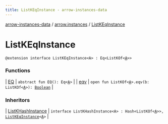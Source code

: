 ```yaml
---
title: ListKEqInstance - arrow-instances-data
---
```


[arrow-instances-data](../../index.html) / [arrow.instances](../index.html) / [ListKEqInstance](./index.html)

# ListKEqInstance

`@extension interface ListKEqInstance<A> : Eq<ListKOf<`[`A`](index.html#A)`>>`

### Functions

| [EQ](-e-q.html) | `abstract fun EQ(): Eq<`[`A`](index.html#A)`>` |
| [eqv](eqv.html) | `open fun ListKOf<`[`A`](index.html#A)`>.eqv(b: ListKOf<`[`A`](index.html#A)`>): `[`Boolean`](https://kotlinlang.org/api/latest/jvm/stdlib/kotlin/-boolean/index.html) |

### Inheritors

| [ListKHashInstance](../-list-k-hash-instance/index.html) | `interface ListKHashInstance<A> : Hash<ListKOf<`[`A`](../-list-k-hash-instance/index.html#A)`>>, `[`ListKEqInstance`](./index.html)`<`[`A`](../-list-k-hash-instance/index.html#A)`>` |

